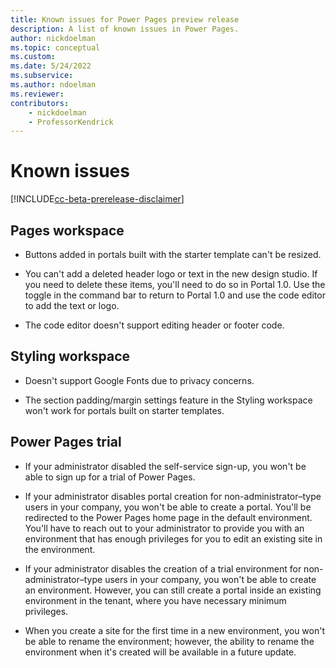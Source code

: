 ```yaml
---
title: Known issues for Power Pages preview release
description: A list of known issues in Power Pages.
author: nickdoelman
ms.topic: conceptual
ms.custom: 
ms.date: 5/24/2022
ms.subservice:
ms.author: ndoelman 
ms.reviewer: 
contributors:
    - nickdoelman
    - ProfessorKendrick
---
```

# Known issues

[!INCLUDE[cc-beta-prerelease-disclaimer](includes/cc-beta-prerelease-disclaimer.md)]

## Pages workspace

- Buttons added in portals built with the starter template can't be resized.

- You can't add a deleted header logo or text in the new design studio.  If you need to delete these items, you'll need to do so in Portal 1.0.  Use the toggle in the command bar to return to Portal 1.0 and use the code editor to add the text or logo.

- The code editor doesn't support editing header or footer code.

## Styling workspace

- Doesn't support Google Fonts due to privacy concerns.

- The section padding/margin settings feature in the Styling workspace won't work for portals built on starter templates.

## Power Pages trial

- If your administrator disabled the self-service sign-up, you won't be able to sign up for a trial of Power Pages. 

- If your administrator disables portal creation for non-administrator–type users in your company, you won't be able to create a portal. You'll be redirected to the Power Pages home page in the default environment. You'll have to reach out to your administrator to provide you with an environment that has enough privileges for you to edit an existing site in the environment. 

- If your administrator disables the creation of a trial environment for non-administrator–type users in your company, you won't be able to create an environment. However, you can still create a portal inside an existing environment in the tenant, where you have necessary minimum privileges. 

- When you create a site for the first time in a new environment, you won't be able to rename the environment; however, the ability to rename the environment when it's created will be available in a future update. 

